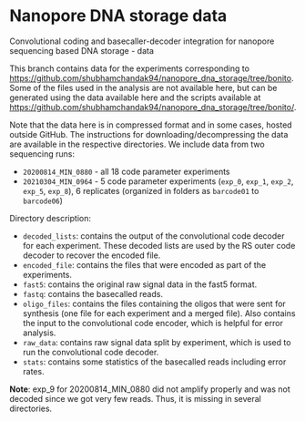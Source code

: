 # Nanopore DNA storage data
Convolutional coding and basecaller-decoder integration for nanopore sequencing based DNA storage - data

This branch contains data for the experiments corresponding to https://github.com/shubhamchandak94/nanopore_dna_storage/tree/bonito. Some of the files used in the analysis are not available here, but can be generated using the data available here and the scripts available at https://github.com/shubhamchandak94/nanopore_dna_storage/tree/bonito/.

Note that the data here is in compressed format and in some cases, hosted outside GitHub. The instructions for downloading/decompressing the data are available in the respective directories. We include data from two sequencing runs:
- `20200814_MIN_0880` - all 18 code parameter experiments
- `20210304_MIN_0964` - 5 code parameter experiments (`exp_0`, `exp_1`, `exp_2`, `exp_5`, `exp_8`), 6 replicates (organized in folders as `barcode01` to `barcode06`)

Directory description:
- `decoded_lists`: contains the output of the convolutional code decoder for each experiment. These decoded lists are used by the RS outer code decoder to recover the encoded file.
- `encoded_file`: contains the files that were encoded as part of the experiments.
- `fast5`: contains the original raw signal data in the fast5 format.
- `fastq`: contains the basecalled reads.
- `oligo_files`: contains the files containing the oligos that were sent for synthesis (one file for each experiment and a merged file). Also contains the input to the convolutional code encoder, which is helpful for error analysis.
- `raw_data`: contains raw signal data split by experiment, which is used to run the convolutional code decoder.
- `stats`: contains some statistics of the basecalled reads including error rates.

**Note**: exp_9 for 20200814_MIN_0880 did not amplify properly and was not decoded since we got very few reads. Thus, it is missing in several directories.
